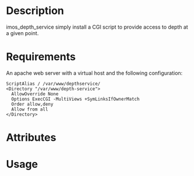 Description
===========

imos_depth_service simply install a CGI script to provide access to depth at
a given point.

Requirements
============

An apache web server with a virtual host and the following configuration:
```
ScriptAlias / /var/www/depthservice/
<Directory "/var/www/depth-service">
  AllowOverride None
  Options ExecCGI -MultiViews +SymLinksIfOwnerMatch
  Order allow,deny
  Allow from all
</Directory>
```

Attributes
==========

Usage
=====


